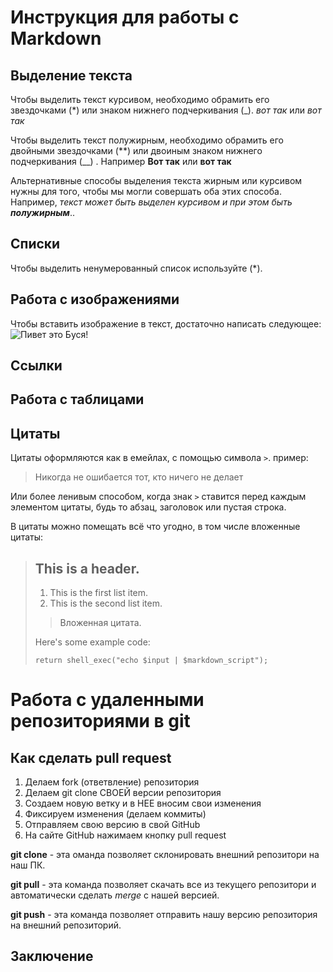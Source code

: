 # Инструкция для работы с Markdown

## Выделение текста
Чтобы выделить текст курсивом, необходимо обрамить его звездочками (*) или знаком нижнего подчеркивания (_). *вот так* или _вот так_

Чтобы выделить текст полужирным, необходимо обрамить его двойными звездочками (**) или двоиным знаком нижнего подчеркивания (__) . Например **Вот так** или __вот так__


Альтернативные способы выделения текста жирным или курсивом нужны для того, чтобы мы могли совершать оба этих способа. Например, _текст может быть выделен курсивом и при этом быть **полужирным**_..

## Списки
Чтобы выделить ненумерованный список используйте (*).

## Работа с изображениями

Чтобы вставить изображение в текст, достаточно написать следующее:
![Пивет это Буся!](Busea.jpg)

## Ссылки

## Работа с таблицами

## Цитаты

Цитаты оформляются как в емейлах, с помощью символа `>`. пример: 
> Никогда не ошибается тот, кто ничего не делает

Или более ленивым способом, когда знак `>` ставится перед каждым элементом цитаты, будь то абзац, заголовок или пустая строка.

В цитаты можно помещать всё что угодно, в том числе вложенные цитаты:

> ## This is a header.
>
> 1.   This is the first list item.
> 2.   This is the second list item.
>
> > Вложенная цитата.
>
> Here's some example code:
>
>     return shell_exec("echo $input | $markdown_script");


# Работа с удаленными репозиториями в git

## Как сделать pull request

1. Делаем fork (ответвление) репозитория
2. Делаем git clone СВОЕЙ версии репозитория
3. Создаем новую ветку и в НЕЕ вносим свои изменения
4. Фиксируем изменения (делаем коммиты)
5. Отправляем свою версию в свой GitHub
6. На сайте GitHub нажимаем кнопку pull request


**git clone** - эта оманда позволяет склонировать внешний репозитори на наш ПК.

**git pull** - эта команда позволяет скачать все из текущего репозитори и автоматически сделать *merge* с нашей версией.

**git push** - эта команда позволяет отправить нашу версию репозитория на внешний репозиторий.


## Заключение
